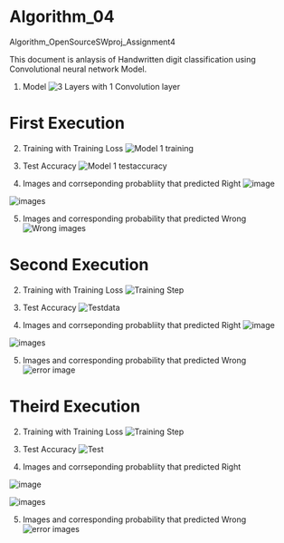 # Algorithm_04
Algorithm_OpenSourceSWproj_Assignment4

This document is anlaysis of Handwritten digit classification using Convolutional neural network Model.

1. Model
![3 Layers with 1 Convolution layer](https://user-images.githubusercontent.com/52710052/83380830-ee74ef80-a419-11ea-9ef1-144fd2c3e998.PNG)

# First Execution

2. Training with Training Loss
![Model 1 training](https://user-images.githubusercontent.com/52710052/83381447-a35bdc00-a41b-11ea-94b3-844777c78b77.PNG)

3. Test Accuracy
![Model 1 testaccuracy](https://user-images.githubusercontent.com/52710052/83381485-bff81400-a41b-11ea-8ac1-2bccc96bebc4.PNG)

4. Images and corrseponding probabliity that predicted Right
![image](https://user-images.githubusercontent.com/52710052/83381528-dbfbb580-a41b-11ea-8cbd-f3d4baec1d74.PNG)

![images](https://user-images.githubusercontent.com/52710052/83381548-eb7afe80-a41b-11ea-8341-f62e9e5d73df.PNG)

5. Images and corresponding probability that predicted Wrong
![Wrong images](https://user-images.githubusercontent.com/52710052/83381589-0baabd80-a41c-11ea-9e94-b1ce14bc9e98.PNG)

# Second Execution


2. Training with Training Loss
![Training Step](https://user-images.githubusercontent.com/52710052/83384468-4a437680-a422-11ea-9c34-1228f72b58eb.PNG)

3. Test Accuracy
![Testdata](https://user-images.githubusercontent.com/52710052/83384466-4a437680-a422-11ea-900e-0d90a0494772.PNG)

4. Images and corrseponding probabliity that predicted Right
![image](https://user-images.githubusercontent.com/52710052/83384464-49124980-a422-11ea-93e2-ef6703fbe3bb.PNG)

![images](https://user-images.githubusercontent.com/52710052/83384465-49aae000-a422-11ea-8df1-568c6c3f0f2c.PNG)

5. Images and corresponding probability that predicted Wrong
![error image](https://user-images.githubusercontent.com/52710052/83384462-4879b300-a422-11ea-9cae-f2b0552c3a30.PNG)




# Theird Execution

2. Training with Training Loss
![Training Step](https://user-images.githubusercontent.com/52710052/83384523-621afa80-a422-11ea-8466-076e7ef66045.PNG)

3. Test Accuracy
![Test](https://user-images.githubusercontent.com/52710052/83384521-61826400-a422-11ea-8f9d-47a6f2856b30.PNG)

4. Images and corrseponding probabliity that predicted Right

![image](https://user-images.githubusercontent.com/52710052/83384525-62b39100-a422-11ea-8333-76ddd4a34bc3.PNG)

![images](https://user-images.githubusercontent.com/52710052/83384520-60e9cd80-a422-11ea-8f1d-51ba6693d4e5.PNG)

5. Images and corresponding probability that predicted Wrong
![error images](https://user-images.githubusercontent.com/52710052/83384524-621afa80-a422-11ea-971f-74b429d994e4.PNG)
